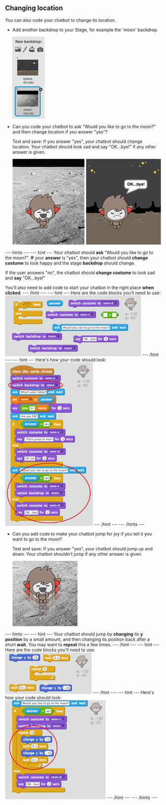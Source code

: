 ## Changing location

You can also code your chatbot to change its location.

+ Add another backdrop to your Stage, for example the 'moon' backdrop.

	![Adding a 'moon' backdrop](images/chatbot-moon.png)

+ Can you code your chatbot to ask "Would you like to go to the moon?" and then change location if you answer "yes"?

    Test and save: If you answer "yes", your chatbot should change location. Your chatbot should look sad and say "OK...bye!" if any other answer is given.

    ![Testing a changing backdrop](images/chatbot-backdrop-test.png)

--- hints ---
--- hint ---
Your chatbot should __ask__ "Would you like to go to the moon?". __If__ your __answer__ is "yes", then your chatbot should __change costume__ to look happy and the stage __backdrop__ should change.

If the user answers "no", the chatbot should __change costume__ to look sad and __say__ "OK...bye!"

You'll also need to add code to start your chatbot in the right place __when clicked__.
--- /hint ---
--- hint ---
Here are the code blocks you'll need to use:
![Blocks for changing the backdrop](images/chatbot-backdrop-blocks.png)
--- /hint ---
--- hint ---
Here's how your code should look:
![Code for changing the backdrop](images/chatbot-backdrop-code.png)
--- /hint ---
--- /hints ---

+ Can you add code to make your chatbot jump for joy if you tell it you want to go to the moon?

    Test and save: If you answer "yes", your chatbot should jump up and down. Your chatbot shouldn't jump if any other answer is given.

    ![Testing a jumping ChatBot](images/chatbot-jump-test.png)

--- hints ---
--- hint ---
Your chatbot should jump by __changing__ its __y position__ by a small amount, and then changing its position back after a short __wait__. You may want to __repeat__ this a few times.
--- /hint ---
--- hint ---
Here are the code blocks you'll need to use:
![Blocks for a jumping ChatBot](images/chatbot-jump-blocks.png)
--- /hint ---
--- hint ---
Here's how your code should look:
![Code for a jumping ChatBot](images/chatbot-jump-code.png)
--- /hint ---
--- /hints ---
